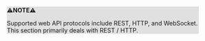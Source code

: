 <div style="margin:2em; background-color: #e0e0e0;">

<strong>⚠️NOTE️️️⚠️</strong>

Supported web API protocols include REST, HTTP, and WebSocket. This section primarily deals with REST / HTTP.
</div>


